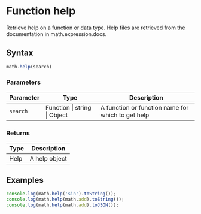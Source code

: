 # Function help

Retrieve help on a function or data type.
Help files are retrieved from the documentation in math.expression.docs.


## Syntax

```js
math.help(search)
```

### Parameters

Parameter | Type | Description
--------- | ---- | -----------
`search` | Function &#124; string &#124; Object | A function or function name for which to get help

### Returns

Type | Description
---- | -----------
Help | A help object


## Examples

```js
console.log(math.help('sin').toString());
console.log(math.help(math.add).toString());
console.log(math.help(math.add).toJSON());
```




<!-- Note: This file is automatically generated from source code comments. Changes made in this file will be overridden. -->
